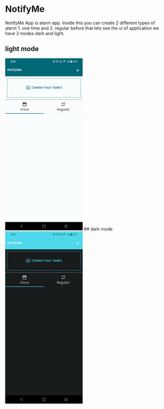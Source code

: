 # NotifyMe
NotifyMe App is alarm app. Inside this you can create 2 different types of alarm 1. one time and 2. regular 
before that lets see the ui of application we have 2 modes dark and light.

## light mode
   <img src="app/libs/images/Screenshot_20231204_203017.jpg" alt="Your image title" width="250"/>
## dark mode
   <img src="app/libs/images/Screenshot_20231204_203003.jpg" alt="Your image title" width="250"/>

   
